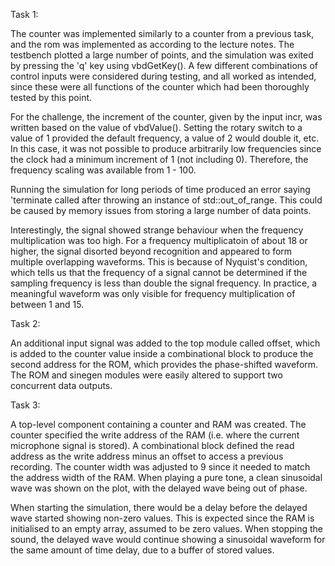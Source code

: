 Task 1:

The counter was implemented similarly to a counter from a previous task, and the rom was implemented as according to the lecture notes. The testbench plotted a large number of points, and the simulation was exited by pressing the 'q' key using vbdGetKey(). A few different combinations of control inputs were considered during testing, and all worked as intended, since these were all functions of the counter which had been thoroughly tested by this point.

For the challenge, the increment of the counter, given by the input incr, was written based on the value of vbdValue(). Setting the rotary switch to a value of 1 provided the default frequency, a value of 2 would double it, etc. In this case, it was not possible to produce arbitrarily low frequencies since the clock had a minimum increment of 1 (not including 0). Therefore, the frequency scaling was available from 1 - 100.

Running the simulation for long periods of time produced an error saying 'terminate called after throwing an instance of std::out_of_range. This could be caused by memory issues from storing a large number of data points.

Interestingly, the signal showed strange behaviour when the frequency multiplication was too high. For a frequency multiplicatoin of about 18 or higher, the signal disorted beyond recognition and appeared to form multiple overlapping waveforms. This is because of Nyquist's condition, which tells us that the frequency of a signal cannot be determined if the sampling frequency is less than double the signal frequency. In practice, a meaningful waveform was only visible for frequency multiplication of between 1 and 15.


Task 2:

An additional input signal was added to the top module called offset, which is added to the counter value inside a combinational block to produce the second address for the ROM, which provides the phase-shifted waveform. The ROM and sinegen modules were easily altered to support two concurrent data outputs.


Task 3:

A top-level component containing a counter and RAM was created. The counter specified the write address of the RAM (i.e. where the current microphone signal is stored). A combinational block defined the read address as the write address minus an offset to access a previous recording. The counter width was adjusted to 9 since it needed to match the address width of the RAM. When playing a pure tone, a clean sinusoidal wave was shown on the plot, with the delayed wave being out of phase.

When starting the simulation, there would be a delay before the delayed wave started showing non-zero values. This is expected since the RAM is initialised to an empty array, assumed to be zero values. When stopping the sound, the delayed wave would continue showing a sinusoidal waveform for the same amount of time delay, due to a buffer of stored values.